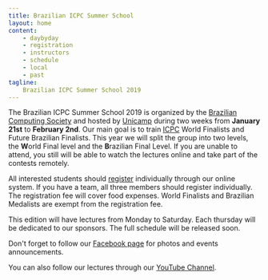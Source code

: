```yaml
---
title: Brazilian ICPC Summer School
layout: home
content:
    - daybyday
    - registration
    - instructors
    - schedule
    - local
    - past
tagline:
    Brazilian ICPC Summer School 2019
---
```



The Brazilian ICPC Summer School 2019 is organized by the [Brazilian Computing Society](http://www.sbc.org.br) and hosted by [Unicamp](http://www.unicamp.br) during two weeks from **January 21st** to **February 2nd**. Our main goal is to train [ICPC](http://acm.baylor.edu) World Finalists and Future Brazilian Finalists. This year we will split the group into two levels, the **W**orld Final level and the **B**razilian Final Level. If you are unable to attend, you still will be able to watch the lectures online and take part of the contests remotely.

All interested students should [register](registration) individually through our online system. If you have a team, all three members should register individually. The registration fee will cover food expenses. World Finalists and Brazilian Medalists are exempt from the registration fee.

This edition will have lectures from Monday to Saturday. Each thursday will be dedicated to our sponsors. The full schedule will be released soon.

Don't forget to follow our [Facebook page](http://www.facebook.com/maratona) for photos and events announcements.

You can also follow our lectures through our [YouTube Channel](https://www.youtube.com/channel/UCraCE6iWUcFCJSp-vmO1D3A/).
